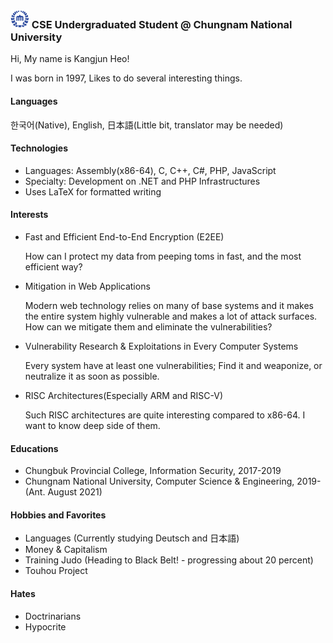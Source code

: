 ### <img src="https://raw.githubusercontent.com/0x00000FF/0x00000FF/master/images.png" height="30" /> CSE Undergraduated Student @ Chungnam National University

Hi, My name is Kangjun Heo!

I was born in 1997, Likes to do several interesting things.

#### Languages

한국어(Native), English, 日本語(Little bit, translator may be needed)

#### Technologies
* Languages: Assembly(x86-64), C, C++, C#, PHP, JavaScript
* Specialty: Development on .NET and PHP Infrastructures
* Uses LaTeX for formatted writing

#### Interests
* Fast and Efficient End-to-End Encryption (E2EE)
  
  How can I protect my data from peeping toms in fast, and the most efficient way?
* Mitigation in Web Applications

  Modern web technology relies on many of base systems and it makes the entire system highly vulnerable and makes a lot of attack surfaces. How can we mitigate them and eliminate the vulnerabilities?
* Vulnerability Research & Exploitations in Every Computer Systems

  Every system have at least one vulnerabilities; Find it and weaponize, or neutralize it as soon as possible.
* RISC Architectures(Especially ARM and RISC-V)

  Such RISC architectures are quite interesting compared to x86-64. I want to know deep side of them. 

#### Educations
* Chungbuk Provincial College, Information Security, 2017-2019
* Chungnam National University, Computer Science & Engineering, 2019- (Ant. August 2021)

#### Hobbies and Favorites
* Languages (Currently studying Deutsch and 日本語)
* Money & Capitalism
* Training Judo (Heading to Black Belt! - progressing about 20 percent)
* Touhou Project

#### Hates
* Doctrinarians
* Hypocrite
